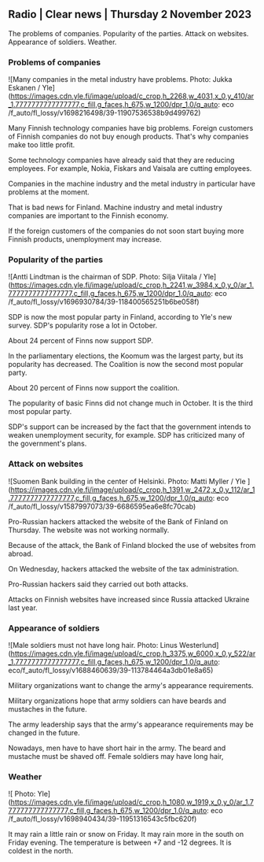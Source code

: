 ## Radio \| Clear news \| Thursday 2 November 2023

The problems of companies. Popularity of the parties. Attack on websites. Appearance of soldiers. Weather.

### Problems of companies

![Many companies in the metal industry have problems. Photo: Jukka Eskanen / Yle](https://images.cdn.yle.fi/image/upload/c_crop,h_2268,w_4031,x_0,y_410/ar_1.7777777777777777,c_fill,g_faces,h_675,w_1200/dpr_1.0/q_auto: eco /f_auto/fl_lossy/v1698216498/39-11907536538b9d499762)

Many Finnish technology companies have big problems. Foreign customers of Finnish companies do not buy enough products. That's why companies make too little profit.

Some technology companies have already said that they are reducing employees. For example, Nokia, Fiskars and Vaisala are cutting employees.

Companies in the machine industry and the metal industry in particular have problems at the moment.

That is bad news for Finland. Machine industry and metal industry companies are important to the Finnish economy.

If the foreign customers of the companies do not soon start buying more Finnish products, unemployment may increase.

### Popularity of the parties

![Antti Lindtman is the chairman of SDP. Photo: Silja Viitala / Yle](https://images.cdn.yle.fi/image/upload/c_crop,h_2241,w_3984,x_0,y_0/ar_1.7777777777777777,c_fill,g_faces,h_675,w_1200/dpr_1.0/q_auto: eco /f_auto/fl_lossy/v1696930784/39-118400565251b6be058f)

SDP is now the most popular party in Finland, according to Yle's new survey. SDP's popularity rose a lot in October.

About 24 percent of Finns now support SDP.

In the parliamentary elections, the Koomum was the largest party, but its popularity has decreased. The Coalition is now the second most popular party.

About 20 percent of Finns now support the coalition.

The popularity of basic Finns did not change much in October. It is the third most popular party.

SDP's support can be increased by the fact that the government intends to weaken unemployment security, for example. SDP has criticized many of the government's plans.

### Attack on websites

![Suomen Bank building in the center of Helsinki. Photo: Matti Myller / Yle ](https://images.cdn.yle.fi/image/upload/c_crop,h_1391,w_2472,x_0,y_112/ar_1.7777777777777777,c_fill,g_faces,h_675,w_1200/dpr_1.0/q_auto: eco /f_auto/fl_lossy/v1587997073/39-6686595ea6e8fc70cab)

Pro-Russian hackers attacked the website of the Bank of Finland on Thursday. The website was not working normally.

Because of the attack, the Bank of Finland blocked the use of websites from abroad.

On Wednesday, hackers attacked the website of the tax administration.

Pro-Russian hackers said they carried out both attacks.

Attacks on Finnish websites have increased since Russia attacked Ukraine last year.

### Appearance of soldiers

![Male soldiers must not have long hair. Photo: Linus Westerlund](https://images.cdn.yle.fi/image/upload/c_crop,h_3375,w_6000,x_0,y_522/ar_1.7777777777777777,c_fill,g_faces,h_675,w_1200/dpr_1.0/q_auto: eco/f_auto/fl_lossy/v1688460639/39-113784464a3db01e8a65)

Military organizations want to change the army's appearance requirements.

Military organizations hope that army soldiers can have beards and mustaches in the future.

The army leadership says that the army's appearance requirements may be changed in the future.

Nowadays, men have to have short hair in the army. The beard and mustache must be shaved off. Female soldiers may have long hair,

### Weather

![ Photo: Yle](https://images.cdn.yle.fi/image/upload/c_crop,h_1080,w_1919,x_0,y_0/ar_1.7777777777777777,c_fill,g_faces,h_675,w_1200/dpr_1.0/q_auto: eco /f_auto/fl_lossy/v1698940434/39-11951316543c5fbc620f)

It may rain a little rain or snow on Friday. It may rain more in the south on Friday evening. The temperature is between +7 and -12 degrees. It is coldest in the north.
